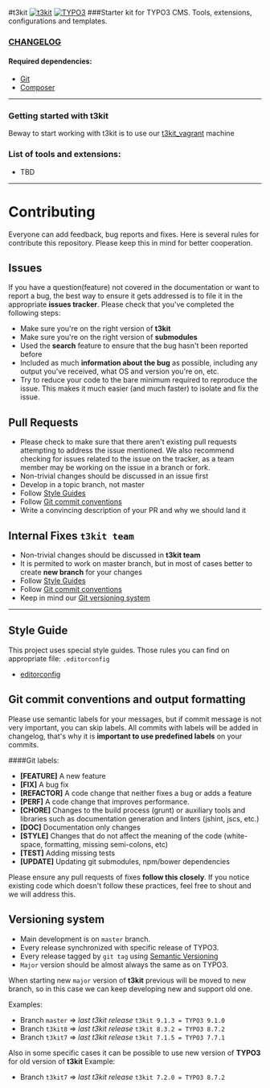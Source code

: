 #t3kit
[![t3kit](https://img.shields.io/badge/t3kit-7.1.2-green.svg?style=flat-square)](https://github.com/t3kit/t3kit)
[![TYPO3](https://img.shields.io/badge/TYPO3-7.6.4-orange.svg?style=flat-square)](https://typo3.org/)
###Starter kit for TYPO3 CMS. Tools, extensions, configurations and templates.

### [CHANGELOG](https://github.com/t3kit/t3kit/blob/master/CHANGELOG.md)

#### Required dependencies:

* [Git](https://git-scm.com/)
* [Composer](https://getcomposer.org/)

***

### Getting started with t3kit

Beway to start working with t3kit is to use our [t3kit_vagrant](https://github.com/t3kit/t3kit_vagrant) machine

### List of tools and extensions:

* TBD

***

# Contributing

Everyone can add feedback, bug reports and fixes. Here is several rules for contribute this repository. Please keep this in mind for better cooperation.


## Issues

If you have a question(feature) not covered in the documentation or want to report a bug, the best way to ensure it gets addressed is to file it in the appropriate **issues tracker**. Please check that you've completed the following steps:

* Make sure you're on the right version of **t3kit**
* Make sure you're on the right version of **submodules**
* Used the **search** feature to ensure that the bug hasn't been reported before
* Included as much **information about the bug** as possible, including any output you've received, what OS and version you're on, etc.
* Try to reduce your code to the bare minimum required to reproduce the issue. This makes it much easier (and much faster) to isolate and fix the issue.


## Pull Requests

* Please check to make sure that there aren't existing pull requests attempting to address the issue mentioned. We also recommend checking for issues related to the issue on the tracker, as a team member may be working on the issue in a branch or fork.
* Non-trivial changes should be discussed in an issue first
* Develop in a topic branch, not master
* Follow [Style Guides](https://github.com/t3kit/t3kit#style-guide)
* Follow [Git commit conventions](https://github.com/t3kit/t3kit#git-commit-conventions-and-output-formatting)
* Write a convincing description of your PR and why we should land it


## Internal Fixes `t3kit team`

* Non-trivial changes should be discussed in **t3kit team**
* It is permited to work on master branch, but in most of cases better to create **new branch** for your changes
* Follow [Style Guides](https://github.com/t3kit/t3kit#style-guide)
* Follow [Git commit conventions](https://github.com/t3kit/t3kit#git-commit-conventions-and-output-formatting)
* Keep in mind our [Git versioning system](https://github.com/t3kit/t3kit#versioning-system)

***

## Style Guide
This project uses special style guides. Those rules you can find on appropriate file: `.editorconfig`

* [editorconfig](http://editorconfig.org)

## Git commit conventions and output formatting
Please use semantic labels for your messages, but if commit message is not very important, you can skip labels. All commits with labels will be added in changelog, that's why it is **important to use predefined labels** on your commits.

####Git labels:
* **[FEATURE]** A new feature
* **[FIX]** A bug fix
* **[REFACTOR]** A code change that neither fixes a bug or adds a feature
* **[PERF]** A code change that improves performance.
* **[CHORE]** Changes to the build process (grunt) or auxiliary tools and libraries such as documentation generation and linters (jshint, jscs, etc.)
* **[DOC]** Documentation only changes
* **[STYLE]** Changes that do not affect the meaning of the code (white-space, formatting, missing semi-colons, etc)
* **[TEST]** Adding missing tests
* **[UPDATE]** Updating git submodules, npm/bower dependencies

Please ensure any pull requests of fixes **follow this closely**. If you notice existing code which doesn't follow these practices, feel free to shout and we will address this.


## Versioning system
* Main development is on `master` branch.
* Every release synchronized with specific release of TYPO3.
* Every release tagged by `git tag` using [Semantic Versioning](http://semver.org)
* `Major` version should be almost always the same as on TYPO3.

When starting new `major` version of **t3kit** previous will be moved to new branch, so in this case we can keep developing new and support old one.

Examples:
* Branch `master` => _last t3kit release_ `t3kit 9.1.3 = TYPO3 9.1.0`
* Branch `t3kit8` => _last t3kit release_ `t3kit 8.3.2 = TYPO3 8.7.2`
* Branch `t3kit7` => _last t3kit release_ `t3kit 7.1.5 = TYPO3 7.7.1`

Also in some specific cases it can be possible to use new version of **TYPO3** for old version of **t3kit**
Example:
* Branch `t3kit7` => _last t3kit release_ `t3kit 7.2.0 = TYPO3 8.7.2`

